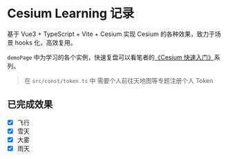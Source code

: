 # Cesium Learning 记录

基于 Vue3 + TypeScript + Vite + Cesium 实现 Cesium 的各种效果，致力于场景 hooks 化，高效复用。

`demoPage` 中为学习的各个实例，快速复盘可以看笔者的[《Cesium 快速入门》](https://rayadaschn.github.io/front-end-life/Framework/Cesium/Cesium01.html)系列。

> 在 `src/const/token.ts` 中 需要个人前往天地图等专题注册个人 Token

## 已完成效果

- [x] 飞行
- [x] 雪天
- [x] 大雾
- [x] 雨天

